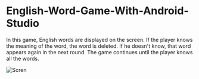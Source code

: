 # English-Word-Game-With-Android-Studio
In this game, English words are displayed on the screen. If the player knows the meaning of the word, the word is deleted. If he doesn't know, that word appears again in the next round. The game continues until the player knows all the words.

 ![Scren](https://github.com/rukiyecanli1/English-Word-Game-With-Android-Studio/assets/55897506/1c767f7d-df55-414c-9735-a8651c055206)

